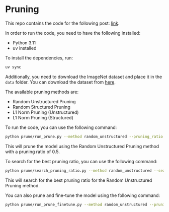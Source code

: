 # Pruning

This repo contains the code for the following post: [link](https://psouranis.github.io/blog/2025/pruning-techniques/). 

In order to run the code, you need to have the following installed:

- Python 3.11
- uv installed

To install the dependencies, run:

```bash
uv sync
```

Additionally, you need to download the ImageNet dataset and place it in the `data` folder. 
You can download the dataset from [here](http://www.image-net.org/).

The available pruning methods are:

- Random Unstructured Pruning
- Random Structured Pruning
- L1 Norm Pruning (Unstructured)
- L1 Norm Pruning (Structured)

To run the code, you can use the following command:

```bash
python prune/run_prune.py --method random_unstructured --pruning_ratio 0.5
```

This will prune the model using the Random Unstructured Pruning method with a pruning ratio of 0.5.

To search for the best pruning ratio, you can use the following command:

```bash
python prune/search_pruning_ratio.py --method random_unstructured --search
```

This will search for the best pruning ratio for the Random Unstructured Pruning method.

You can also prune and fine-tune the model using the following command:

```bash
python prune/run_prune_finetune.py --method random_unstructured --pruning_ratio 0.5 --finetune
```

